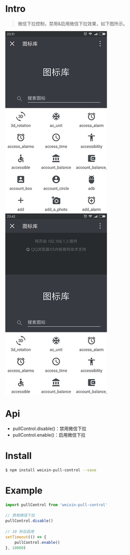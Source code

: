 # Intro

> 微信下拉控制，禁用&启用微信下拉效果，如下图所示。

![微信下拉截屏](./docs/img/weixin-default.jpg)
![微信下拉截屏](./docs/img/weixin-pull.jpg)

# Api

* pullControl.disable()：禁用微信下拉
* pullControl.enable()：启用微信下拉


# Install
``` sh
$ npm install weixin-pull-control --save
```

# Example

``` js
import pullControl from 'weixin-pull-control'

// 禁用微信下拉
pullControl.disable()

// 10 秒后启用
setTimeout(() => {
    pullControl.enable()
}, 10000)
```
